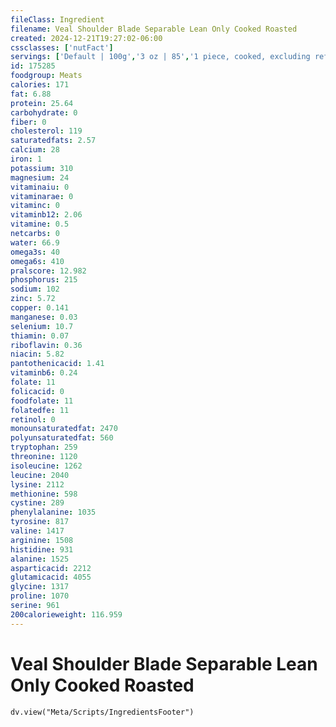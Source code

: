 ```yaml
---
fileClass: Ingredient
filename: Veal Shoulder Blade Separable Lean Only Cooked Roasted
created: 2024-12-21T19:27:02-06:00
cssclasses: ['nutFact']
servings: ['Default | 100g','3 oz | 85','1 piece, cooked, excluding refuse (yield from 1 lb raw meat with refuse) | 236']
id: 175285
foodgroup: Meats
calories: 171
fat: 6.88
protein: 25.64
carbohydrate: 0
fiber: 0
cholesterol: 119
saturatedfats: 2.57
calcium: 28
iron: 1
potassium: 310
magnesium: 24
vitaminaiu: 0
vitaminarae: 0
vitaminc: 0
vitaminb12: 2.06
vitamine: 0.5
netcarbs: 0
water: 66.9
omega3s: 40
omega6s: 410
pralscore: 12.982
phosphorus: 215
sodium: 102
zinc: 5.72
copper: 0.141
manganese: 0.03
selenium: 10.7
thiamin: 0.07
riboflavin: 0.36
niacin: 5.82
pantothenicacid: 1.41
vitaminb6: 0.24
folate: 11
folicacid: 0
foodfolate: 11
folatedfe: 11
retinol: 0
monounsaturatedfat: 2470
polyunsaturatedfat: 560
tryptophan: 259
threonine: 1120
isoleucine: 1262
leucine: 2040
lysine: 2112
methionine: 598
cystine: 289
phenylalanine: 1035
tyrosine: 817
valine: 1417
arginine: 1508
histidine: 931
alanine: 1525
asparticacid: 2212
glutamicacid: 4055
glycine: 1317
proline: 1070
serine: 961
200calorieweight: 116.959
---
```


# Veal Shoulder Blade Separable Lean Only Cooked Roasted

```dataviewjs
dv.view("Meta/Scripts/IngredientsFooter")
```